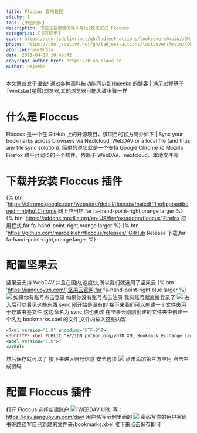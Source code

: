 ```yaml
---
title: Floccus 食用教程
sticky: 1
tags: [书签同步]
description: 书签还在傻傻的导入导出?快来试试 Floccus
categories: [书签同步]
cover: https://cdn.jsdelivr.net/gh/ladjeek-actions/lookcovers@main//QM/blogcovers/20210418114346.png
photos: https://cdn.jsdelivr.net/gh/ladjeek-actions/lookcovers@main//QM/blogcovers/20210418114346.png
abbrlink: eur9h5la
date: 2021-04-18 10:49:42
copyright_author_href: https://blog.slqwq.cn
author: Hajeekn
---
```


本文章首发于[语雀](https://www.yuque.com/ladjeek/ygg4q6)!
通过各种高科技功能同步到[Hajeekn 的博客](https://blog.slqwq.cn)
| 演示过程基于 Twinkstar(星愿)浏览器,其他浏览器可能大致步骤一样

# 什么是 Floccus

Floccus 是一个在 GitHub 上的开源项目，该项目的官方简介如下
| Sync your bookmarks across browsers via Nextcloud, WebDAV or a local file (and thus any file sync solution).
简单的说它就是一个支持 Google Chrome 和 Mozilla Firefox 跨平台同步的一个插件，依赖于 WebDAV、nextcloud、本地文件等

# 下载并安装 Floccus 插件

{% btn 'https://chrome.google.com/webstore/detail/floccus/fnaicdffflnofjppbagibeoednhnbjhg',Chrome 网上应用店,far fa-hand-point-right,orange larger %}
{% btn 'https://addons.mozilla.org/en-US/firefox/addon/floccus',Firefox 应用程式,far fa-hand-point-right,orange larger %}
{% btn 'https://github.com/marcelklehr/floccus/releases/',GitHub Release 下载,far fa-hand-point-right,orange larger %}

# 配置坚果云

坚果云支持 WebDAV,并且在国内,速度快,所以我们就选用了坚果云
{% btn 'https://jianguoyun.com/',坚果云官网,far fa-hand-point-right,blue larger %}
![](https://cdn.nlark.com/yuque/0/2021/png/12488964/1618715005283-b7177acd-b9df-4944-98cf-3300bb5852c7.png#clientId=ub7b6890d-a77c-4&crop=0&crop=0&crop=1&crop=1&from=paste&height=416&id=ub6f124b8&margin=%5Bobject%20Object%5D&originHeight=832&originWidth=1892&originalType=binary&ratio=1&rotation=0&showTitle=false&size=453598&status=done&style=none&taskId=u281f9883-1a8a-4cde-a9b4-7aa5901cc9a&title=&width=946)
如果你有账号点击登录
如果你没有账号点击注册
我有账号就直接登录了
![](https://cdn.nlark.com/yuque/0/2021/png/12488964/1618715053686-61e82c8f-55a8-4eab-bf0f-7fb26304b4ae.png#clientId=ub7b6890d-a77c-4&crop=0&crop=0&crop=1&crop=1&from=paste&height=434&id=u47e5d876&margin=%5Bobject%20Object%5D&originHeight=867&originWidth=1920&originalType=binary&ratio=1&rotation=0&showTitle=false&size=118308&status=done&style=none&taskId=u5dde7d28-f41c-4ba5-ae0a-87630de0953&title=&width=960)
进入后可以看见这些东西
sync 刚开始是没有的
接下来我们可以创建一个文件夹用于存放书签文件
这边命名为 sync,你也更改
在坚果云刚刚创建的文件夹中创建一个名为 bookmarks.xbel 的文件,文件内放入这些内容:

```xml
<?xml version="1.0" encoding="UTF-8"?>
<!DOCTYPE xbel PUBLIC "+//IDN python.org//DTD XML Bookmark Exchange Language 1.0//EN//XML" "http://pyxml.sourceforge.net/topics/dtds/xbel.dtd">
<xbel version="1.0">
</xbel>

```

然后保存就可以了
接下来进入账号信息
安全选项
![](https://cdn.nlark.com/yuque/0/2021/png/12488964/1618715264758-87aea430-8870-45fe-9913-cad3d0d3d44b.png#clientId=ub7b6890d-a77c-4&crop=0&crop=0&crop=1&crop=1&from=paste&height=371&id=ub1eca642&margin=%5Bobject%20Object%5D&originHeight=741&originWidth=1627&originalType=binary&ratio=1&rotation=0&showTitle=false&size=100495&status=done&style=none&taskId=u928bf8b5-b52a-412e-ad3a-8b704bc32f8&title=&width=813.5) 点击添加第三方应用
点击生成密码

# 配置 Floccus 插件

打开 Floocus 选择新建账户
![](https://cdn.nlark.com/yuque/0/2021/png/12488964/1618716477649-7f62e615-ae1b-4b4b-ba68-e9a20720ad4c.png#clientId=ub7b6890d-a77c-4&crop=0&crop=0&crop=1&crop=1&from=paste&height=295&id=u2197c51b&margin=%5Bobject%20Object%5D&originHeight=589&originWidth=975&originalType=binary&ratio=1&rotation=0&showTitle=false&size=53403&status=done&style=none&taskId=ub7053c12-eb72-4fc7-a0a1-b52dacab720&title=&width=487.5)
WEBDAV URL 写： https://dav.jianguoyun.com/dav/
用户名写示例里面的
![](https://cdn.nlark.com/yuque/0/2021/png/12488964/1618716522014-b579dd15-99e7-4a70-bf69-74906eeaffe2.png#clientId=ub7b6890d-a77c-4&crop=0&crop=0&crop=1&crop=1&from=paste&height=144&id=uc5e5cb15&margin=%5Bobject%20Object%5D&originHeight=288&originWidth=718&originalType=binary&ratio=1&rotation=0&showTitle=false&size=17383&status=done&style=none&taskId=u2736370c-5ae5-4d74-bf74-6b5cf08e07a&title=&width=359)
密码写你的用户密码
书签路径写自己新建的文件夹/bookmarks.xbel
接下来点击保存即可
